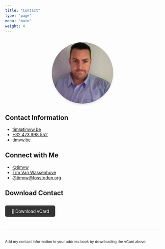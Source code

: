 ```yaml
---
title: "Contact"
type: "page"
menu: "main"
weight: 4
---
```


<div style="text-align: center; margin: 2em 0;">
    <img src="/images/tim-avatar.png" alt="Tim Van Wassenhove" style="width: 200px; height: 200px; border-radius: 50%; box-shadow: 0 4px 6px rgba(0,0,0,0.1);">
</div>

## Contact Information

- <i data-feather="mail"></i> [tim@timvw.be](mailto:tim@timvw.be)
- <i data-feather="phone"></i> [+32 473 998 552](tel:+32473998552)
- <i data-feather="globe"></i> [timvw.be](https://timvw.be/)

## Connect with Me

- <i data-feather="github"></i> [@timvw](https://github.com/timvw)
- <i data-feather="linkedin"></i> [Tim Van Wassenhove](https://www.linkedin.com/in/timvanwassenhove)
- <i data-feather="at-sign"></i> [@timvw@fosstodon.org](https://fosstodon.org/@timvw)

## Download Contact

<div style="margin: 2em 0;">
    <a href="/tim-van-wassenhove.vcf" download style="display: inline-block; padding: 10px 20px; background-color: #333; color: white; text-decoration: none; border-radius: 5px; transition: background-color 0.3s;">
        📇 Download vCard
    </a>
</div>

<div style="margin-top: 3em; padding-top: 2em; border-top: 1px solid #ddd;">
    <small>Add my contact information to your address book by downloading the vCard above.</small>
</div>

<script>
  feather.replace()
</script>